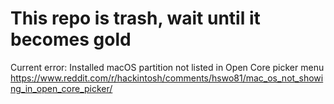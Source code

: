 # This repo is trash, wait until it becomes gold

Current error: Installed macOS partition not listed in Open Core picker menu
https://www.reddit.com/r/hackintosh/comments/hswo81/mac_os_not_showing_in_open_core_picker/
